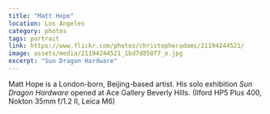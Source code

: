 ```yaml
---
title: "Matt Hope"
location: Los Angeles
category: photos
tags: portrait
link: https://www.flickr.com/photos/christopheradams/21194244521/
image: assets/media/21194244521_1bd7d850f7_o.jpg
excerpt: "Sun Dragon Hardware"
---
```


Matt Hope is a London-born, Beijing-based artist. His solo exhibition *Sun
Dragon Hardware* opened at Ace Gallery Beverly Hills. (Ilford HP5 Plus 400,
Nokton 35mm f/1.2 II, Leica M6)
